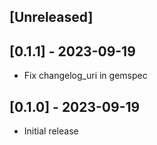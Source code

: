 ## [Unreleased]

## [0.1.1] - 2023-09-19

- Fix changelog_uri in gemspec

## [0.1.0] - 2023-09-19

- Initial release
